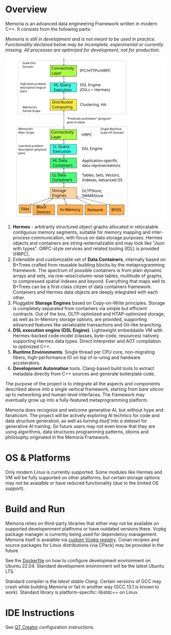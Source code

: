 # Overview
Memoria is an advanced data engineering Framework written in modern C++. It consists from the following parts:

*Memoria is still in development and is not meant to be used in practice. Functionality declared below may be incomplete, experimental or currently missing. All processes are optimized for development, not for production.*

![Architecture](https://raw.githubusercontent.com/victor-smirnov/memoria/refs/heads/master/docs/architecture.svg)

1. **Hermes** - arbitrarily structured object graphs allocated in relocatable contiguous memory segments, suitable for memory mapping and inter-process communication, with focus on data storage purposes. Hermes objects and containers are string-externalizable and may look like "Json with types". GRPC-style services and related tooling (IDL) is provided (HRPC).
2. Extensible and customizable set of **Data Containers**, internally based on B+Trees crafted from reusable building blocks by the metaprogramming framework. The spectrum of possible containers is from plain dynamic arrays and sets, via row-wise/column-wise tables, multitude of graphs, to compressed spatial indexes and beyond. Everything that maps well to B+Trees can be a first-class citizen of data containers framework. Containers and Hermes data objects are deeply integrated with each other.
3. Pluggable **Storage Engines** based on Copy-on-Write principles. Storage is completely separated from containers via simple but efficient contracts. Out of the box, OLTP-optimized and HTAP-optimized storage, as well as In-Memory storage options, are provided, supporting advanced features like serializable transactions and Git-like branching.
4. **DSL execution engine (DSL Engine)**. Lightweight embeddable VM with Hermes-backed code model (classes, byte-code, resources) natively supporting Hermes data types. Direct Interpreter and AOT compilation to optimized C++.
5. **Runtime Environments**. Single thread per CPU core, non-migrating fibers, high-performance IO on top of io-uring and hardware accelerators.
6. **Development Automation** tools. Clang-based build tools to extract metadata directly from C++ sources and generate boilerplate code.

The purpose of the project is to integrate all the aspects and components described above into a single vertical framework, starting from *bare silicon* up to networking and human-level interfaces. The framework may eventually grow up into a fully-featured metaprogramming platform.

Memoria does recognize and welcome generative AI, but without hype and fanaticism. The project will be actively exploring AI technics for code and data structure generation, as well as *turning itself into a dataset* for generative AI training. So future users may not even know that they are using algorithms, data structures programming patterns, idioms and philosophy originated in the Memoria Framework.

# OS & Platforms

Only modern *Linux* is currently supported. Some modules like Hermes and VM will be fully supported on other platforms, but certain storage options may not be avaialble or have reduced functionality (due to the limited OS support). 

# Build and Run

Memoria relies on third-party libraries that either may not be available on supported developenment platfroms or have outdated versions there. Vcpkg package manager is currently being used for dependency management. Memoria itself is avaialble via [custom Vcpkg registry](https://github.com/victor-smirnov/memoria-vcpkg-registry). Conan recipies and source packages for Linux distributions (via CPack) may be provided in the future.

See the [Dockerfile](https://github.com/victor-smirnov/memoria/blob/master/docker/Dockerfile) on how to configure development environment on Ubuntu 22.04. Standard development environment will be the latest Ubuntu LTS. 

Standard compiler is the *latest stable Clang*. Certain versions of GCC may crash while building Memoria or fail in another way (GCC 13.1 is known to work). Standard library is platform-specific: libstdc++ on Linux. 

# IDE Instructions

See [QT Creator](https://memoria-framework.dev/docs/overview/qt_creator_instructions/) configuration instructions.
